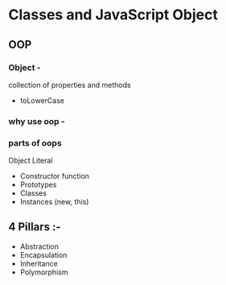 # Classes and JavaScript Object

## OOP

### Object - 
collection of properties and methods
- toLowerCase

### why use oop -

### parts of oops

Object Literal

- Constructor function
- Prototypes
- Classes
- Instances (new, this)

## 4 Pillars :-

- Abstraction
- Encapsulation
- Inheritance
- Polymorphism








